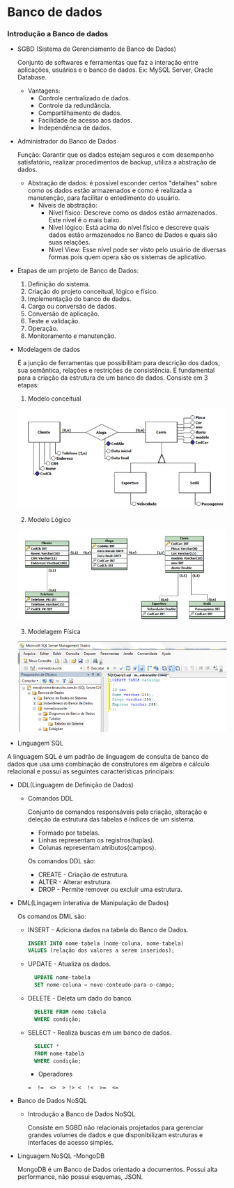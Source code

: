 # Banco de dados

### Introdução a Banco de dados

- SGBD (Sistema de Gerenciamento de Banco de Dados)

  Conjunto de softwares e ferramentas que faz a interação entre aplicações, usuários e o banco de dados. Ex: MySQL Server, Oracle Database.
  
  - Vantagens:
    * Controle centralizado de dados.
    * Controle da redundância.
    * Compartilhamento de dados.
    * Facilidade de acesso aos dados.
    * Independência de dados.
 
- Administrador do Banco de Dados

  Função: Garantir que os dados estejam seguros e com desempenho satisfatório, realizar procedimentos de backup, utiliza a abstração de dados.
  
    - Abstração de dados: é possível esconder certos "detalhes" sobre como os dados estão armazenados e como é realizada a manutenção, para facilitar o entedimento do usuário.
      * Níveis de abstração:
        - Nível físico: Descreve como os dados estão armazenados. Este nível é o mais baixo.
        - Nível lógico: Está acima do nível físico e descreve quais dados estão armazenados no Banco de Dados e quais são suas relações.
        - Nível View: Esse nível pode ser visto pelo usuário de diversas formas pois quem opera são os sistemas de aplicativo.

- Etapas de um projeto de Banco de Dados:
   1. Definição do sistema.
   2. Criação do projeto conceitual, lógico e físico.
   3. Implementação do banco de dados.
   4. Carga ou conversão de dados.
   5. Conversão de aplicação.
   6. Teste e validação.
   7. Operação.
   8. Monitoramento e manutenção.
   
- Modelagem de dados

  É a junção de ferramentas que possibilitam para descrição dos dados, sua semântica, relações e restrições de consistência. É fundamental para a criação da estrutura de um banco de dados.
  Consiste em 3 etapas:
  
  1. Modelo conceitual
  
  ![modelo conceitual](screenshots/modelo-conceitual.jpg)
  
  2. Modelo Lógico
  
  ![modelo lógico](screenshots/modelo-logico.jpg)
  
  3. Modelagem Física
  
  ![modelagem física](screenshots/modelagem-fisica.png)
  
  
  
 - Linguagem SQL
 
  A linguagem SQL é um padrão de linguagem de consulta de banco de dados que usa uma combinação de construtores em álgebra e cálculo relacional 
  e possui as seguintes características principais: 
    
  - DDL(Linguagem de Definição de Dados)
      * Comandos DDL
      
        Conjunto de comandos responsáveis pela criação, alteração e deleção da estrutura das tabelas e índices de um sistema.
        - Formado por tabelas.
        - Linhas representam os registros(tuplas).
        - Colunas representam atributos(campos).
        
        Os comandos DDL são: 
          * CREATE - Criação de estrutura.
          * ALTER - Alterar estrutura.
          * DROP - Permite remover ou excluir uma estrutura.
          
 - DML(Lingagem interativa de Manipulação de Dados)
 
      Os comandos DML são:
      
      * INSERT - Adiciona dados na tabela do Banco de Dados.
          ```sql
          INSERT INTO nome-tabela (nome-coluna, nome-tabela)
          VALUES (relação dos valores a serem inseridos);
          ```
          
      * UPDATE - Atualiza os dados.
        ```sql
          UPDATE nome-tabela 
          SET nome-coluna = novo-conteudo-para-o-campo;
          ```
      
      * DELETE - Deleta um dado do banco.
        ```sql
          DELETE FROM nome-tabela
          WHERE condição;
          ```
      * SELECT - Realiza buscas em um banco de dados.
        ```sql
          SELECT *
          FROM nome-tabela
          WHERE condição;
          ```
        - Operadores
        ```
        =  !=  <>  > !> <  !<  >=  <=
        ```
  - Banco de Dados NoSQL
    
    - Introdução a Banco de Dados NoSQL
      
      Consiste em SGBD não relacionais projetados para gerenciar grandes volumes de dados e que disponibilizam estruturas e interfaces de acesso simples.
      
   - Linguagem NoSQL -MongoDB
   
     MongoDB é um Banco de Dados orientado a documentos. Possui alta performance, não possui esquemas, JSON.
     
      
   
